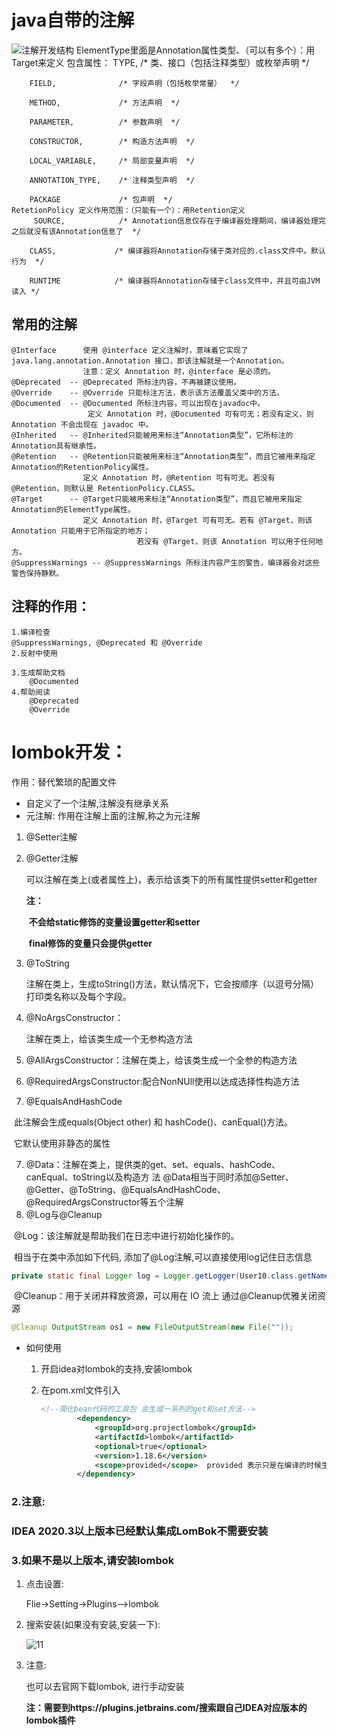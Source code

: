 # java自带的注解
![注解开发结构](注解开发.img/注解开发.jpg)
    ElementType里面是Annotation属性类型、（可以有多个）：用Target来定义
        包含属性：
        TYPE,               /* 类、接口（包括注释类型）或枚举声明  */

        FIELD,              /* 字段声明（包括枚举常量）  */

        METHOD,             /* 方法声明  */

        PARAMETER,          /* 参数声明  */

        CONSTRUCTOR,        /* 构造方法声明  */

        LOCAL_VARIABLE,     /* 局部变量声明  */

        ANNOTATION_TYPE,    /* 注释类型声明  */

        PACKAGE             /* 包声明  */
    RetetionPolicy 定义作用范围：（只能有一个）：用Retention定义
         SOURCE,            /* Annotation信息仅存在于编译器处理期间，编译器处理完之后就没有该Annotation信息了  */

        CLASS,             /* 编译器将Annotation存储于类对应的.class文件中。默认行为  */

        RUNTIME            /* 编译器将Annotation存储于class文件中，并且可由JVM读入 */
## 常用的注解
    @Interface      使用 @interface 定义注解时，意味着它实现了 java.lang.annotation.Annotation 接口，即该注解就是一个Annotation。
                    注意：定义 Annotation 时，@interface 是必须的。
    @Deprecated  -- @Deprecated 所标注内容，不再被建议使用。
    @Override    -- @Override 只能标注方法，表示该方法覆盖父类中的方法。
    @Documented  -- @Documented 所标注内容，可以出现在javadoc中。
                     定义 Annotation 时，@Documented 可有可无；若没有定义，则 Annotation 不会出现在 javadoc 中。
    @Inherited   -- @Inherited只能被用来标注“Annotation类型”，它所标注的Annotation具有继承性。
    @Retention   -- @Retention只能被用来标注“Annotation类型”，而且它被用来指定Annotation的RetentionPolicy属性。
                    定义 Annotation 时，@Retention 可有可无。若没有 @Retention，则默认是 RetentionPolicy.CLASS。
    @Target      -- @Target只能被用来标注“Annotation类型”，而且它被用来指定Annotation的ElementType属性。
                    定义 Annotation 时，@Target 可有可无。若有 @Target，则该 Annotation 只能用于它所指定的地方；
                                若没有 @Target，则该 Annotation 可以用于任何地方。
    @SuppressWarnings -- @SuppressWarnings 所标注内容产生的警告，编译器会对这些警告保持静默。
## 注释的作用：
    1.编译检查
    @SuppressWarnings, @Deprecated 和 @Override
    2.反射中使用

    3.生成帮助文档
        @Documented
    4.帮助阅读
        @Deprecated
        @Override

# lombok开发：
   作用：替代繁琐的配置文件
 * 自定义了一个注解,注解没有继承关系
 * 元注解: 作用在注解上面的注解,称之为元注解
  1. @Setter注解

  2. @Getter注解

     可以注解在类上(或者属性上)，表示给该类下的所有属性提供setter和getter

     **注：**

     ​	**不会给static修饰的变量设置getter和setter**

     ​	**final修饰的变量只会提供getter**

  3. @ToString

     注解在类上，生成toString()方法，默认情况下，它会按顺序（以逗号分隔）打印类名称以及每个字段。

  4. @NoArgsConstructor：

     注解在类上，给该类生成一个无参构造方法

  5. @AllArgsConstructor：注解在类上，给该类生成一个全参的构造方法
  6. @RequiredArgsConstructor:配合NonNUll使用以达成选择性构造方法
  7. @EqualsAndHashCode

  ​          此注解会生成equals(Object other) 和 hashCode()、canEqual()方法。

  ​          它默认使用非静态的属性

  7. @Data：注解在类上，提供类的get、set、equals、hashCode、canEqual、toString以及构造方
     法
     @Data相当于同时添加@Setter、@Getter、@ToString、@EqualsAndHashCode、@RequiredArgsConstructor等五个注解
  8. @Log与@Cleanup

  ​        @Log：该注解就是帮助我们在日志中进行初始化操作的。

  ​         相当于在类中添加如下代码, 添加了@Log注解,可以直接使用log记住日志信息

  ~~~~java
  private static final Logger log = Logger.getLogger(User10.class.getName());
  ~~~~

  ​          @Cleanup：用于关闭并释放资源，可以用在 IO 流上
  ​           通过@Cleanup优雅关闭资源

  ~~~~java
  @Cleanup OutputStream os1 = new FileOutputStream(new File(""));
  ~~~~

  

* 如何使用

  1. 开启idea对lombok的支持,安装lombok

  2. 在pom.xml文件引入

     ~~~~xml
     <!--简化bean代码的工具包 会生成一系列的get和set方法-->
             <dependency>
                 <groupId>org.projectlombok</groupId>
                 <artifactId>lombok</artifactId>
                 <optional>true</optional>
                 <version>1.18.6</version>
                 <scope>provided</scope>  provided 表示只是在编译的时候生效，而不会在项目的jar包
             </dependency>
     ~~~~

     

### 2.注意:  

### **IDEA 2020.3以上版本已经默认集成LomBok不需要安**装

### 3.如果不是以上版本,请安装lombok

1. 点击设置:

   Flie->Setting->Plugins-->lombok

2. 搜索安装(如果没有安装,安装一下): 

   ![11](https://img-blog.csdnimg.cn/img_convert/76f23e5e53b523179c2d70bb52c56392.png)

3. 注意:

   也可以去官网下载lombok, 进行手动安装

   **注：需要到https://plugins.jetbrains.com/搜索跟自己IDEA对应版本的lombok插件**